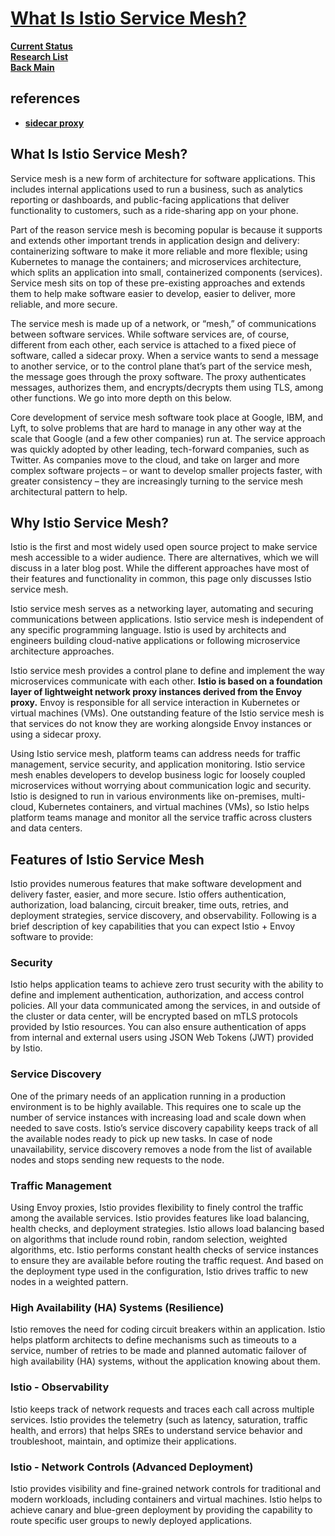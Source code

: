 # **[What Is Istio Service Mesh?](https://tetrate.io/what-is-istio-service-mesh/)**

**[Current Status](../../../development/status/weekly/current_status.md)**\
**[Research List](../../research_list.md)**\
**[Back Main](../../../README.md)**

## references

- **[sidecar proxy](https://iximiuz.com/en/posts/service-proxy-pod-sidecar-oh-my/)**

## What Is Istio Service Mesh?

Service mesh is a new form of architecture for software applications. This includes internal applications used to run a business, such as analytics reporting or dashboards, and public-facing applications that deliver functionality to customers, such as a ride-sharing app on your phone.

Part of the reason service mesh is becoming popular is because it supports and extends other important trends in application design and delivery: containerizing software to make it more reliable and more flexible; using Kubernetes to manage the containers; and microservices architecture, which splits an application into small, containerized components (services). Service mesh sits on top of these pre-existing approaches and extends them to help make software easier to develop, easier to deliver, more reliable, and more secure.

The service mesh is made up of a network, or “mesh,” of communications between software services. While software services are, of course, different from each other, each service is attached to a fixed piece of software, called a sidecar proxy. When a service wants to send a message to another service, or to the control plane that’s part of the service mesh, the message goes through the proxy software. The proxy authenticates messages, authorizes them, and encrypts/decrypts them using TLS, among other functions. We go into more depth on this below.

Core development of service mesh software took place at Google, IBM, and Lyft, to solve problems that are hard to manage in any other way at the scale that Google (and a few other companies) run at. The service approach was quickly adopted by other leading, tech-forward companies, such as Twitter. As companies move to the cloud, and take on larger and more complex software projects – or want to develop smaller projects faster, with greater consistency – they are increasingly turning to the service mesh architectural pattern to help.

## Why Istio Service Mesh?

Istio is the first and most widely used open source project to make service mesh accessible to a wider audience. There are alternatives, which we will discuss in a later blog post. While the different approaches have most of their features and functionality in common, this page only discusses Istio service mesh.

Istio service mesh serves as a networking layer, automating and securing communications between applications. Istio service mesh is independent of any specific programming language. Istio is used by architects and engineers building cloud-native applications or following microservice architecture approaches.

Istio service mesh provides a control plane to define and implement the way microservices communicate with each other. **Istio is based on a foundation layer of lightweight network proxy instances derived from the Envoy proxy.** Envoy is responsible for all service interaction in Kubernetes or virtual machines (VMs). One outstanding feature of the Istio service mesh is that services do not know they are working alongside Envoy instances or using a sidecar proxy.

Using Istio service mesh, platform teams can address needs for traffic management, service security, and application monitoring. Istio service mesh enables developers to develop business logic for loosely coupled microservices without worrying about communication logic and security. Istio is designed to run in various environments like on-premises, multi-cloud, Kubernetes containers, and virtual machines (VMs), so Istio helps platform teams manage and monitor all the service traffic across clusters and data centers.

## Features of Istio Service Mesh

Istio provides numerous features that make software development and delivery faster, easier, and more secure. Istio offers authentication, authorization, load balancing, circuit breaker, time outs, retries, and deployment strategies, service discovery, and observability. Following is a brief description of key capabilities that you can expect Istio + Envoy software to provide:

### Security

Istio helps application teams to achieve zero trust security with the ability to define and implement authentication, authorization, and access control policies. All your data communicated among the services, in and outside of the cluster or data center, will be encrypted based on mTLS protocols provided by Istio resources. You can also ensure authentication of apps from internal and external users using JSON Web Tokens (JWT) provided by Istio.

### Service Discovery

One of the primary needs of an application running in a production environment is to be highly available. This requires one to scale up the number of service instances with increasing load and scale down when needed to save costs. Istio’s service discovery capability keeps track of all the available nodes ready to pick up new tasks. In case of node unavailability, service discovery removes a node from the list of available nodes and stops sending new requests to the node.

### Traffic Management

Using Envoy proxies, Istio provides flexibility to finely control the traffic among the available services. Istio provides features like load balancing, health checks, and deployment strategies. Istio allows load balancing based on algorithms that include round robin, random selection, weighted algorithms, etc. Istio performs constant health checks of service instances to ensure they are available before routing the traffic request. And based on the deployment type used in the configuration, Istio drives traffic to new nodes in a weighted pattern.

### High Availability (HA) Systems (Resilience)

Istio removes the need for coding circuit breakers within an application. Istio helps platform architects to define mechanisms such as timeouts to a service, number of retries to be made and planned automatic failover of high availability (HA) systems, without the application knowing about them.

### Istio - Observability

Istio keeps track of network requests and traces each call across multiple services. Istio provides the telemetry (such as latency, saturation, traffic health, and errors) that helps SREs to understand service behavior and troubleshoot, maintain, and optimize their applications.

### Istio - Network Controls (Advanced Deployment)

Istio provides visibility and fine-grained network controls for traditional and modern workloads, including containers and virtual machines. Istio helps to achieve canary and blue-green deployment by providing the capability to route specific user groups to newly deployed applications.
